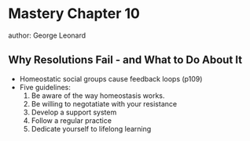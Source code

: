 # Mastery Chapter 10

author: George Leonard

## Why Resolutions Fail - and What to Do About It

 - Homeostatic social groups cause feedback loops (p109)
 - Five guidelines:
   1. Be aware of the way homeostasis works.
   2. Be willing to negotatiate with your resistance
   3. Develop a support system
   4. Follow a regular practice
   5. Dedicate yourself to lifelong learning
